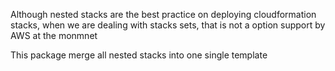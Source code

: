 Although nested stacks are the best practice on deploying cloudformation stacks, when we are dealing with stacks sets, that is not a option support by AWS at the monmnet

This package merge all nested stacks into one single template